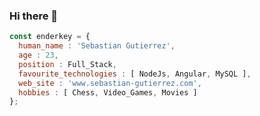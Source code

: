 ### Hi there 👋

```javascript
const enderkey = {
  human_name : 'Sebastian Gutierrez',
  age : 23,
  position : Full_Stack,
  favourite_technologies : [ NodeJs, Angular, MySQL ],
  web_site : 'www.sebastian-gutierrez.com',
  hobbies : [ Chess, Video_Games, Movies ]
};
```

<!--
**enderkey/enderkey** is a ✨ _special_ ✨ repository because its `README.md` (this file) appears on your GitHub profile.

Here are some ideas to get you started:

- 🔭 I’m currently working on ...
- 🌱 I’m currently learning ...
- 👯 I’m looking to collaborate on ...
- 🤔 I’m looking for help with ...
- 💬 Ask me about ...
- 📫 How to reach me: ...
- 😄 Pronouns: ...
- ⚡ Fun fact: ...
-->

